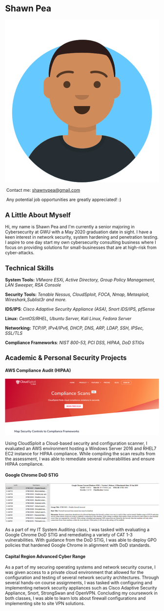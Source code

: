 # 								Shawn Pea

![avataaars](/sp-avatar.png)

​																Contact me: shawnvpea@gmail.com

​												Any potential job opportunities are greatly appreciated! :)

## A Little About Myself

Hi, my name is Shawn Pea and I'm currently a senior majoring in Cybersecurity at GWU with a May 2020 graduation date in sight. I have a keen interest in network security, system hardening and penetration testing. I aspire to one day start my own cybersecurity consulting business where I focus on providing solutions for small-businesses that are at high-risk from cyber-attacks. 

## Technical Skills

**System Tools:** *VMware ESXi, Active Directory, Group Policy Management, LAN Sweeper, RSA Console*

**Security Tools:** *Tenable Nessus, CloudSploit, FOCA, Nmap, Metasploit, Wireshark,Sublist3r and more.*

**IDS/IPS**: *Cisco Adaptive Security Appliance (ASA), Snort IDS/IPS, pfSense*

**Linux:** *CentOS/RHEL, Ubuntu Server, Kali Linux, Fedora Server*

**Networking:** *TCP/IP, IPv4/IPv6, DHCP, DNS, ARP, LDAP, SSH, IPSec, SSL/TLS*

**Compliance Frameworks**: *NIST 800-53, PCI DSS, HIPAA, DoD STIGs*

## Academic & Personal Security Projects

#### AWS Compliance Audit (HIPAA)

![image-20200103024823840](/image-20200103024823840.png)

Using CloudSploit a Cloud-based security and configuration scanner, I evaluated an AWS environment hosting a Windows Server 2016 and RHEL7 EC2 instance for HIPAA compliance. While compiling the scan results from the assessment, I was able to remediate several vulnerabilities and ensure HIPAA compliance. 

#### Google Chrome DoD STIG

![image-20200103025921943](/image-20200103025921943.png)

As a part of my IT System Auditing class, I was tasked with evaluating a Google Chrome DoD STIG and remediating a variety of CAT 1-3 vulnerabilities. With guidance from the DoD STIG, I was able to deploy GPO policies that hardened Google Chrome in alignment with DoD standards. 

#### Capital Region Advanced Cyber Range

As a part of my securing operating systems and network security course, I was given access to a private cloud environment that allowed for the configuration and testing of several network security architectures. Through several hands-on course assignments, I was tasked with configuring and implementing network security appliances such as Cisco Adaptive Security Appliance, Snort, StrongSwan and OpenVPN. Concluding my coursework in both classes, I was able to learn lots about firewall configurations and implementing site to site VPN solutions.  
